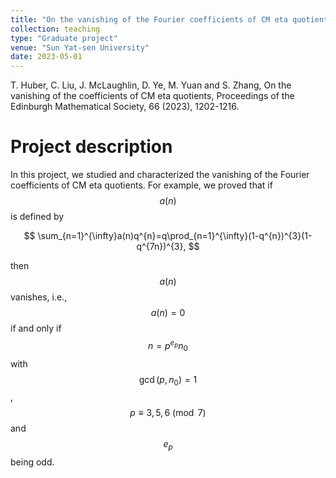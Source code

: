 ```yaml
---
title: "On the vanishing of the Fourier coefficients of CM eta quotients"
collection: teaching
type: "Graduate project"
venue: "Sun Yat-sen University"
date: 2023-05-01
---
```


T. Huber, C. Liu, J. McLaughlin, D. Ye, M. Yuan and S. Zhang, On the vanishing of the coefficients of CM eta quotients, Proceedings of the Edinburgh Mathematical Society, 66 (2023), 1202-1216.

Project description
===
In this project, we studied and characterized the vanishing of the Fourier coefficients of CM eta quotients. For example, we proved that if $$a(n)$$ is defined by

$$
\sum_{n=1}^{\infty}a(n)q^{n}=q\prod_{n=1}^{\infty}(1-q^{n})^{3}(1-q^{7n})^{3},
$$

then $$a(n)$$ vanishes, i.e., $$a(n)=0$$ if and only if $$n=p^{e_{p}}n_{0}$$ with $$\gcd(p,n_{0})=1$$, $$p\equiv 3,5,6\pmod{7}$$ and $$e_{p}$$ being odd. 
